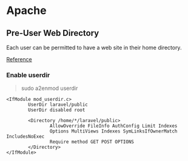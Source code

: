 # Apache

## Pre-User Web Directory

Each user can be permitted to have a web site in their home directory.

[Reference](!https://websiteforstudents.com/setup-apache2-userdir-module-on-ubuntu-16-04-lts-servers/)

### Enable userdir

> sudo a2enmod userdir

```
<IfModule mod_userdir.c>
        UserDir laravel/public
        UserDir disabled root

        <Directory /home/*/laravel/public>
                AllowOverride FileInfo AuthConfig Limit Indexes
                Options MultiViews Indexes SymLinksIfOwnerMatch IncludesNoExec
                Require method GET POST OPTIONS
        </Directory>
</IfModule>
```